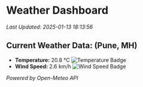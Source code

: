 
# Weather Dashboard

_Last Updated: 2025-01-13 18:13:56_

## Current Weather Data: (Pune, MH)
- **Temperature:** 20.8 °C ![Temperature Badge](https://img.shields.io/badge/Temperature-Medium%20Temp-green)
- **Wind Speed:** 2.6 km/h ![Wind Speed Badge](https://img.shields.io/badge/Wind%20Speed-Low%20Wind-blue)

*Powered by Open-Meteo API*
